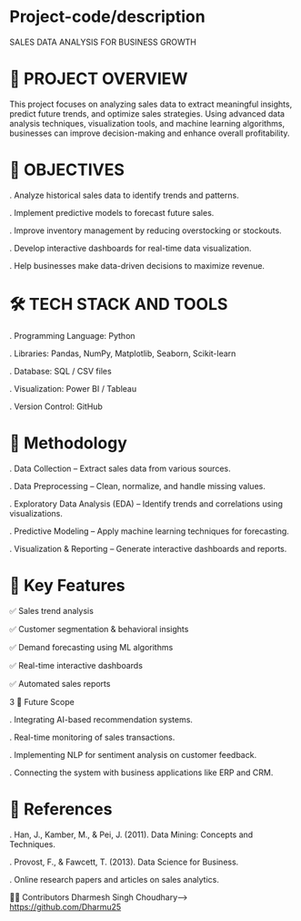 # Project-code/description
SALES DATA ANALYSIS FOR BUSINESS GROWTH

# 📌 PROJECT OVERVIEW

This project focuses on analyzing sales data to extract meaningful insights, predict future trends, and optimize sales strategies. Using advanced data analysis techniques, visualization tools, and machine learning algorithms, businesses can improve decision-making and enhance overall profitability.

# 🎯 OBJECTIVES

. Analyze historical sales data to identify trends and patterns.

. Implement predictive models to forecast future sales.

. Improve inventory management by reducing overstocking or stockouts.

. Develop interactive dashboards for real-time data visualization.

. Help businesses make data-driven decisions to maximize revenue.

# 🛠️ TECH STACK AND TOOLS

. Programming Language: Python

. Libraries: Pandas, NumPy, Matplotlib, Seaborn, Scikit-learn

. Database: SQL / CSV files

. Visualization: Power BI / Tableau

. Version Control: GitHub

# 🚀 Methodology

. Data Collection – Extract sales data from various sources.

. Data Preprocessing – Clean, normalize, and handle missing values.

. Exploratory Data Analysis (EDA) – Identify trends and correlations using visualizations.

. Predictive Modeling – Apply machine learning techniques for forecasting.

. Visualization & Reporting – Generate interactive dashboards and reports.

# 📌 Key Features

✅ Sales trend analysis

✅ Customer segmentation & behavioral insights

✅ Demand forecasting using ML algorithms

✅ Real-time interactive dashboards

✅ Automated sales reports

3 🔮 Future Scope

. Integrating AI-based recommendation systems.

. Real-time monitoring of sales transactions.

. Implementing NLP for sentiment analysis on customer feedback.

. Connecting the system with business applications like ERP and CRM.

# 📖 References

. Han, J., Kamber, M., & Pei, J. (2011). Data Mining: Concepts and Techniques.

. Provost, F., & Fawcett, T. (2013). Data Science for Business.

. Online research papers and articles on sales analytics.

👨‍💻 Contributors
Dharmesh Singh Choudhary--> https://github.com/Dharmu25
